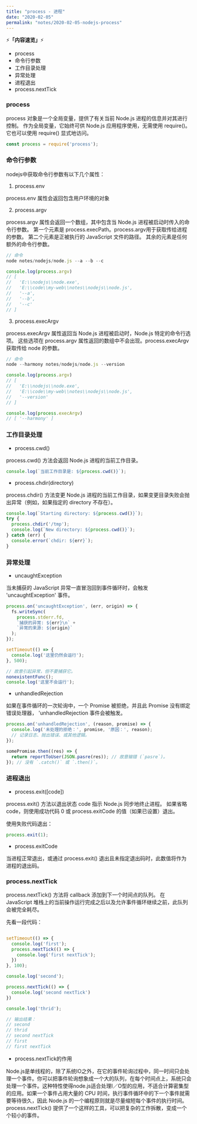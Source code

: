 ```yaml
---
title: "process - 进程"
date: "2020-02-05"
permalink: "notes/2020-02-05-nodejs-process"
---
```


⚡<strong>「内容速览」</strong>⚡

- process
- 命令行参数
- 工作目录处理
- 异常处理
- 进程退出
- process.nextTick

### process
process 对象是一个全局变量，提供了有关当前 Node.js 进程的信息并对其进行控制。 作为全局变量，它始终可供 Node.js 应用程序使用，无需使用 require()。 它也可以使用 require() 显式地访问。

```js
const process = require('process');
```

### 命令行参数

nodejs中获取命令行参数有以下几个属性：

1. process.env

process.env 属性会返回包含用户环境的对象

2. process.argv

process.argv 属性会返回一个数组，其中包含当 Node.js 进程被启动时传入的命令行参数。 第一个元素是 process.execPath。process.argv用于获取传给进程的参数。 第二个元素是正被执行的 JavaScript 文件的路径。 其余的元素是任何额外的命令行参数。

```js
// 命令
node notes/nodejs/node.js --a --b --c

console.log(process.argv)
// [
//   'E:\\nodejs\\node.exe',
//   'E:\\code\\my-web\\notes\\nodejs\\node.js',
//   '--a',
//   '--b',
//   '--c'
// ]
```

3. process.execArgv

process.execArgv 属性返回当 Node.js 进程被启动时，Node.js 特定的命令行选项。 这些选项在 process.argv 属性返回的数组中不会出现。process.execArgv获取传给 node 的参数。

```js
// 命令
node --harmony notes/nodejs/node.js --version

console.log(process.argv)
// [
//   'E:\\nodejs\\node.exe',
//   'E:\\code\\my-web\\notes\\nodejs\\node.js',
//   '--version'
// ]

console.log(process.execArgv)
// [ '--harmony' ]
```

### 工作目录处理

- process.cwd()

process.cwd() 方法会返回 Node.js 进程的当前工作目录。

```js
console.log(`当前工作目录是: ${process.cwd()}`);
```

- process.chdir(directory)

process.chdir() 方法变更 Node.js 进程的当前工作目录，如果变更目录失败会抛出异常（例如，如果指定的 directory 不存在）。

```js
console.log(`Starting directory: ${process.cwd()}`);
try {
  process.chdir('/tmp');
  console.log(`New directory: ${process.cwd()}`);
} catch (err) {
  console.error(`chdir: ${err}`);
}
```

### 异常处理

- uncaughtException

当未捕获的 JavaScript 异常一直冒泡回到事件循环时，会触发 'uncaughtException' 事件。

```js
process.on('uncaughtException', (err, origin) => {
  fs.writeSync(
    process.stderr.fd,
    `捕获的异常: ${err}\n` +
    `异常的来源: ${origin}`
  );
});

setTimeout(() => {
  console.log('这里仍然会运行');
}, 500);

// 故意引起异常，但不要捕获它。
nonexistentFunc();
console.log('这里不会运行');
```

- unhandledRejection

如果在事件循环的一次轮询中，一个 Promise 被拒绝，并且此 Promise 没有绑定错误处理器， 'unhandledRejection 事件会被触发。 

```js
process.on('unhandledRejection', (reason, promise) => {
  console.log('未处理的拒绝：', promise, '原因：', reason);
  // 记录日志、抛出错误、或其他逻辑。
});

somePromise.then((res) => {
  return reportToUser(JSON.pasre(res)); // 故意输错 (`pasre`)。
}); // 没有 `.catch()` 或 `.then()`。
```


### 进程退出
- process.exit([code])

process.exit() 方法以退出状态 code 指示 Node.js 同步地终止进程。 如果省略 code，则使用成功代码 0 或 process.exitCode 的值（如果已设置）退出。

使用失败代码退出：
```js
process.exit(1);
```

- process.exitCode

当进程正常退出，或通过 process.exit() 退出且未指定退出码时，此数值将作为进程的退出码。

### process.nextTick
process.nextTick() 方法将 callback 添加到下一个时间点的队列。 在 JavaScript 堆栈上的当前操作运行完成之后以及允许事件循环继续之前，此队列会被完全耗尽。

先看一段代码：
```js

setTimeout(() => {
  console.log('first');
  process.nextTick(() => {
    console.log('first nextTick');
  })
}, 100);

console.log('second');

process.nextTick(() => {
  console.log('second nextTick')
})

console.log('thrid');

// 输出结果：
// second
// thrid
// second nextTick
// first
// first nextTick
```

- process.nextTick的作用

Node.js是单线程的，除了系统IO之外，在它的事件轮询过程中，同一时间只会处理一个事件。你可以把事件轮询想象成一个大的队列，在每个时间点上，系统只会处理一个事件。这种特性使得node.js适合处理I／O型的应用，不适合计算密集型的应用。如果一个事件占用大量的 CPU 时间，执行事件循环中的下一个事件就需要等待很久，因此 Node.js 的一个编程原则就是尽量缩短每个事件的执行时间。process.nextTick() 提供了一个这样的工具，可以把复杂的工作拆散，变成一个个较小的事件。 





